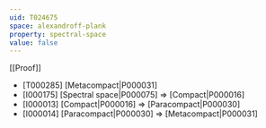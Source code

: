 ```yaml
---
uid: T024675
space: alexandroff-plank
property: spectral-space
value: false
---
```

[[Proof]]

* [T000285] [Metacompact|P000031]
* [I000175] [Spectral space|P000075] => [Compact|P000016]
* [I000013] [Compact|P000016] => [Paracompact|P000030]
* [I000014] [Paracompact|P000030] => [Metacompact|P000031]

